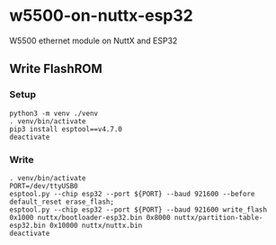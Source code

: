 # w5500-on-nuttx-esp32
W5500 ethernet module on NuttX and ESP32

## Write FlashROM

### Setup

```
python3 -m venv ./venv
. venv/bin/activate
pip3 install esptool==v4.7.0
deactivate
```

### Write

```
. venv/bin/activate
PORT=/dev/ttyUSB0
esptool.py --chip esp32 --port ${PORT} --baud 921600 --before default_reset erase_flash;
esptool.py --chip esp32 --port ${PORT} --baud 921600 write_flash 0x1000 nuttx/bootloader-esp32.bin 0x8000 nuttx/partition-table-esp32.bin 0x10000 nuttx/nuttx.bin
deactivate
```
